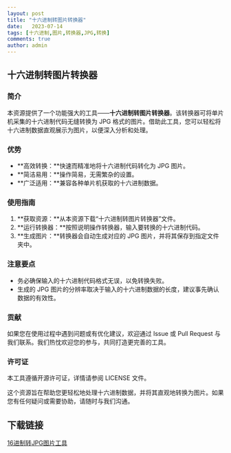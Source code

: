 ```yaml
---
layout: post
title: "十六进制转图片转换器"
date:   2023-07-14
tags: [十六进制,图片,转换器,JPG,转换]
comments: true
author: admin
---
```

## 十六进制转图片转换器

### 简介

本资源提供了一个功能强大的工具——**十六进制转图片转换器**。该转换器可将单片机采集的十六进制代码无缝转换为 JPG 格式的图片。借助此工具，您可以轻松将十六进制数据直观展示为图片，以便深入分析和处理。

### 优势

- **高效转换：**快速而精准地将十六进制代码转化为 JPG 图片。
- **简洁易用：**操作简易，无需繁杂的设置。
- **广泛适用：**兼容各种单片机获取的十六进制数据。

### 使用指南

1. **获取资源：**从本资源下载“十六进制转图片转换器”文件。
2. **运行转换器：**按照说明操作转换器，输入要转换的十六进制代码。
3. **生成图片：**转换器会自动生成对应的 JPG 图片，并将其保存到指定文件夹中。

### 注意要点

- 务必确保输入的十六进制代码格式无误，以免转换失败。
- 生成的 JPG 图片的分辨率取决于输入的十六进制数据的长度，建议事先确认数据的有效性。

### 贡献

如果您在使用过程中遇到问题或有优化建议，欢迎通过 Issue 或 Pull Request 与我们联系。我们热忱欢迎您的参与，共同打造更完善的工具。

### 许可证

本工具遵循开源许可证，详情请参阅 LICENSE 文件。

这个资源旨在帮助您更轻松地处理十六进制数据，并将其直观地转换为图片。如果您有任何疑问或需要协助，请随时与我们沟通。

## 下载链接

[16进制转JPG图片工具](https://pan.quark.cn/s/70eb43d1f890)